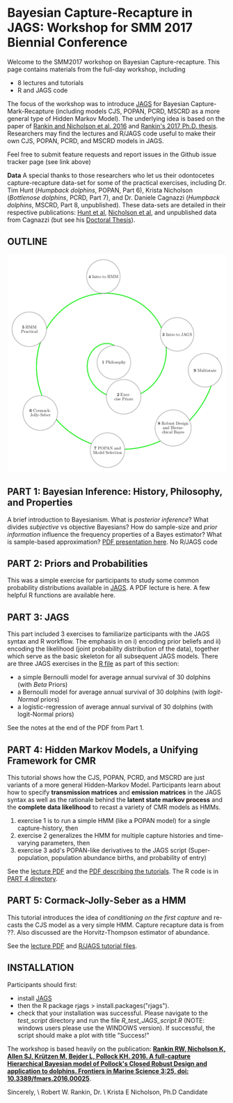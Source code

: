 # Bayesian Capture-Recapture in JAGS: Workshop for SMM 2017 Biennial Conference
Welcome to the SMM2017 workshop on Bayesian Capture-recapture. This page contains materials from the full-day workshop, including
- 8 lectures and tutorials
- R and JAGS code

The focus of the workshop was to introduce [JAGS](http://mcmc-jags.sourceforge.net/) for Bayesian Capture-Mark-Recapture (including models CJS, POPAN, PCRD, MSCRD as a more general type of Hidden Markov Model). The underlying idea is based on the paper of [Rankin and Nicholson et al. 2016](http://journal.frontiersin.org/article/10.3389/fmars.2016.00025) and [Rankin's 2017 Ph.D. thesis](http://researchrepository.murdoch.edu.au/id/eprint/38257/). Researchers may find the lectures and R/JAGS code useful to make their own CJS, POPAN, PCRD, and MSCRD models in JAGS.

Feel free to submit feature requests and report issues in the Github issue tracker page (see link above)

**Data** A special thanks to those researchers who let us their odontocetes capture-recapture data-set for some of the practical exercises, including Dr. Tim Hunt (*Humpback dolphins*, POPAN, Part 6), Krista Nicholson (*Bottlenose dolphins*, PCRD, Part 7), and Dr. Daniele Cagnazzi (*Humpback dolphins*, MSCRD, Part 8, unpublished). These data-sets are detailed in their respective publications: [Hunt et al](http://www.int-res.com/abstracts/esr/v32/p71-88/), [Nicholson et al](http://dx.doi.org/10.1071/MF12210), and unpublished data from Cagnazzi (but see his [Doctoral Thesis](http://epubs.scu.edu.au/theses/344/)). 

OUTLINE
-------

![Outline](/img/outline.png)

PART 1: Bayesian Inference: History, Philosophy, and Properties
--------------------------------------------------------------

A brief introduction to Bayesianism. What is *posterior inference*? What divides *subjective* vs objective Bayesians? How do sample-size and *prior information* influence the frequency properties of a Bayes estimator?  What is sample-based approximation? [PDF presentation here](https://github.com/faraway1nspace/BayesCMR_workshop/blob/master/PART1_introBayes/bayesian_intro.pdf). No R/JAGS code 


PART 2: Priors and Probabilities
------------------------------------------------

This was a simple exercise for participants to study some common probability distributions available in [JAGS](http://mcmc-jags.sourceforge.net/). A PDF lecture is here. A few helpful R functions are available here. 


PART 3: JAGS
----------------------------
This part included 3 exercises to familiarize participants with the JAGS syntax and R workflow. The emphasis in on i) encoding prior beliefs and ii) encoding the likelihood (joint probability distribution of the data), together which serve as the basic skeleton for all subsequent JAGS models. There are three JAGS exercises in the [R file](./PART3_introJAGS/) as part of this section:
- a simple Bernoulli model for average annual survival of 30 dolphins (with *Beta* Priors)
- a Bernoulli model for average annual survival of 30 dolphins (with *logit-Normal* priors)
- a logistic-regression of average annual survival of 30 dolphins (with logit-Normal priors)

See the notes at the end of the PDF from Part 1. 

PART 4: Hidden Markov Models, a Unifying Framework for CMR
-------------------------------------------------------------------

This tutorial shows how the CJS, POPAN, PCRD, and MSCRD are just variants of a more general Hidden-Markov Model. Participants learn about how to specify <b>transmission matrices</b> and <b>emission matrices</b> in the JAGS syntax as well as the rationale behind the <b>latent state markov process</b> and the <b>complete data likelihood</b> to recast a variety of CMR models as HMMs. 
1. exercise 1 is to run a simple HMM (like a POPAN model) for a single capture-history, then
2. exercise 2 generalizes the HMM for multiple capture histories and time-varying parameters, then
3. exercise 3 add's POPAN-like derivatives to the JAGS script (Super-population, population abundance births, and probability of entry)

See the [lecture PDF](https://github.com/faraway1nspace/BayesCMR_workshop/blob/master/PART4_introHMM/hmm_intro.pdf) and the [PDF describing the tutorials](https://github.com/faraway1nspace/BayesCMR_workshop/blob/master/PART4_introHMM/hmm_practical.pdf). The R code is in [PART 4 directory](./PART4_introHMM/).

PART 5: Cormack-Jolly-Seber as a HMM
------------------------------------

This tutorial introduces the idea of *conditioning on the first capture* and re-casts the CJS model as a very simple HMM. Capture recapture data is from ??. Also discussed are the Horvitz-Thompson estimator of abundance.

See the [lecture PDF](./master/PART5_CJS/cjs.pdf) and [R/JAGS tutorial files](./master/PART5_CJS/). 



INSTALLATION
------------
Participants should first:
- install [JAGS](http://www.google.com/url?q=http://mcmc-jags.sourceforge.net/&sa=U&ved=0ahUKEwjf38Gb6tXWAhUIVLwKHejnA2EQFggdMAQ&usg=AOvVaw3VPi0Ffru14OG--3erpJZh)
- then the R package rjags > install.packages("rjags").
- check that your installation was successful. Please navigate to the *test_script* directory and run the file *R_test_JAGS_script.R* (NOTE: windows users please use the WINDOWS version). If successful, the script should make a plot with title "Success!"


The workshop is based heavily on the publication: <b>[Rankin RW, Nicholson K, Allen SJ, Krützen M, Bejder L, Pollock KH. 2016. A full-capture Hierarchical Bayesian model of Pollock's Closed Robust Design and application to dolphins. Frontiers in Marine Science 3:25, doi: 10.3389/fmars.2016.00025](http://journal.frontiersin.org/article/10.3389/fmars.2016.00025)</b>.

Sincerely, \\
Robert W. Rankin, Dr. \\
Krista E Nicholson, Ph.D Candidate
